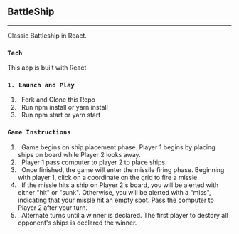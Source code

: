 ## BattleShip 
________________
 Classic Battleship in React. 





### `Tech`

This app is built with React 



### `1. Launch and Play `
1. &nbsp; Fork and Clone this Repo 
2.  &nbsp; Run npm install or yarn install
2.  &nbsp; Run npm start or yarn start

### `Game Instructions`
1. &nbsp; Game begins on ship placement phase. Player 1 begins by placing ships on board while Player 2 looks away. 
2.  &nbsp; Player 1 pass computer to player 2 to place ships. 
3.  &nbsp; Once finished, the game will enter the missile firing phase. Beginning with player 1, click on a coordinate on the grid to fire a missle. 
3.  &nbsp; If the missle hits a ship on Player 2's board, you will be alerted with either "hit" or "sunk". Otherwise, you will be alerted with a "miss", indicating that your missle hit an empty spot. Pass the computer to Player 2 after your turn. 
4.  &nbsp;  Alternate turns until a winner is declared. The first player to destory all opponent's ships is declared the winner. 




